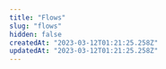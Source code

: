 ```yaml
---
title: "Flows"
slug: "flows"
hidden: false
createdAt: "2023-03-12T01:21:25.258Z"
updatedAt: "2023-03-12T01:21:25.258Z"
---
```

